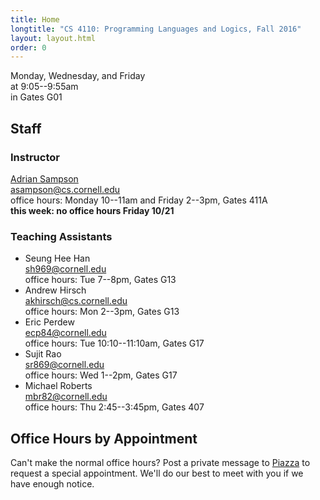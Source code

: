 ```yaml
---
title: Home
longtitle: "CS 4110: Programming Languages and Logics, Fall 2016"
layout: layout.html
order: 0
---
```

Monday, Wednesday, and Friday  
at 9:05--9:55am  
in Gates G01

## Staff

### Instructor

[Adrian Sampson][adrian]  
[asampson@cs.cornell.edu](mailto:asampson@cs.cornell.edu)  
office hours: Monday 10--11am and Friday 2--3pm, Gates 411A  
**this week: no office hours Friday 10/21**

### Teaching Assistants

- Seung Hee Han  
  [sh969@cornell.edu](mailto:sh969@cornell.edu)  
  office hours: Tue 7--8pm, Gates G13
- Andrew Hirsch  
  [akhirsch@cs.cornell.edu](mailto:akhirsch@cs.cornell.edu)  
  office hours: Mon 2--3pm, Gates G13
- Eric Perdew  
  [ecp84@cornell.edu](mailto:ecp84@cornell.edu)  
  office hours: Tue 10:10--11:10am, Gates G17
- Sujit Rao  
  [sr869@cornell.edu](mailto:sr869@cornell.edu)  
  office hours: Wed 1--2pm, Gates G17
- Michael Roberts  
  [mbr82@cornell.edu](mailto:mbr82@cornell.edu)  
  office hours: Thu 2:45--3:45pm, Gates 407

## Office Hours by Appointment

Can't make the normal office hours? Post a private message to [Piazza][] to request a special appointment. We'll do our best to meet with you if we have enough notice.

[piazza]: http://piazza.com/cornell/fall2016/cs4110
[adrian]: http://adriansampson.net
